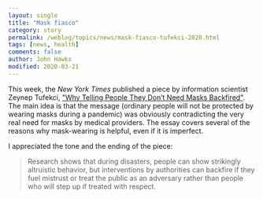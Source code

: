 ```yaml
---
layout: single
title: "Mask fiasco"
category: story
permalink: /weblog/topics/news/mask-fiasco-tufekci-2020.html
tags: [news, health]
comments: false
author: John Hawks
modified: 2020-03-21
---
```


This week, the <em>New York Times</em> published a piece by information scientist Zeynep Tufekci, <a href="https://www.nytimes.com/2020/03/17/opinion/coronavirus-face-masks.html">"Why Telling People They Don’t Need Masks Backfired"</a>. The main idea is that the message (ordinary people will not be protected by wearing masks during a pandemic) was obviously contradicting the very real need for masks by medical providers. The essay covers several of the reasons why mask-wearing is helpful, even if it is imperfect.

I appreciated the tone and the ending of the piece:

<blockquote>Research shows that during disasters, people can show strikingly altruistic behavior, but interventions by authorities can backfire if they fuel mistrust or treat the public as an adversary rather than people who will step up if treated with respect.</blockquote>

